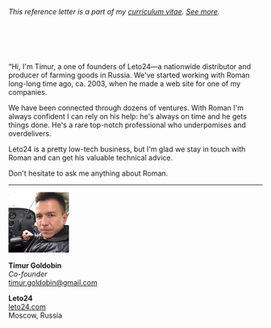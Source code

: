 _This reference letter is a part of my [curriculum vitae](/cv.html).
[See&nbsp;more](./)._

# &nbsp;

<p class="quote">&#8220;Hi, I'm Timur, a one of founders of
Leto24&mdash;a nationwide distributor and producer of farming goods
in Russia.  We've started working with Roman long-long time ago,
ca. 2003, when he made a web site for one of my companies.</p>

We have been connected through dozens of ventures. With Roman I'm
always confident I can rely on his help: he's always on time and
he gets things done.  He's a rare top-notch professional who
underpomises and overdelivers.

Leto24 is a pretty low-tech business, but I'm glad we stay in touch
with Roman and can get his valuable technical advice.

Don't hesitate to ask me anything about Roman.

---

<img src="tg.jpeg" class="avatar">

**Timur Goldobin**<br>
_Co-founder_<br>
timur.goldobin@gmail.com<br>

**Leto24**<br>
[leto24.com](http://leto24.com)<br>
Moscow, Russia
